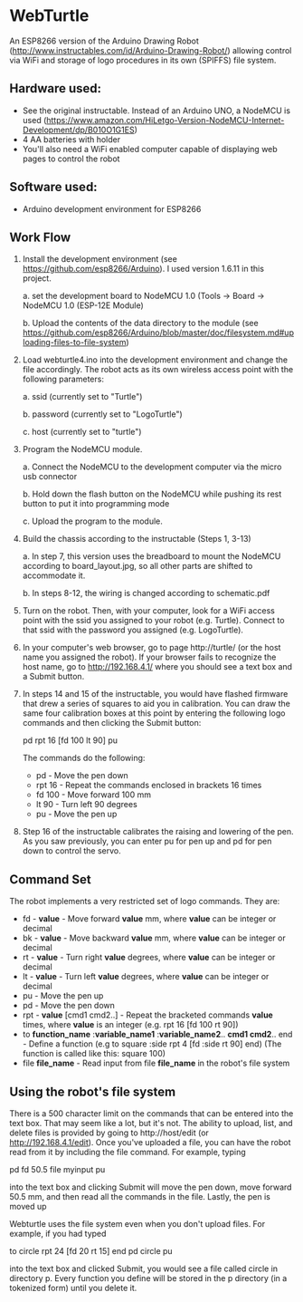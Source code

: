 # WebTurtle

An ESP8266 version of the Arduino Drawing Robot (http://www.instructables.com/id/Arduino-Drawing-Robot/)
allowing control via WiFi and storage of logo procedures in its own (SPIFFS) file system.

## Hardware used:
- See the original instructable. Instead of an Arduino UNO, a NodeMCU is used
  (https://www.amazon.com/HiLetgo-Version-NodeMCU-Internet-Development/dp/B010O1G1ES)
- 4 AA batteries with holder
- You'll also need a WiFi enabled computer capable of displaying web pages to control the robot

## Software used:
- Arduino development environment for ESP8266

## Work Flow

1. Install the development environment (see https://github.com/esp8266/Arduino). I used
   version 1.6.11 in this project.

   a. set the development board to NodeMCU 1.0 (Tools -> Board -> NodeMCU 1.0 (ESP-12E Module)
   
   b. Upload the contents of the data directory to the module
     (see https://github.com/esp8266/Arduino/blob/master/doc/filesystem.md#uploading-files-to-file-system)

2. Load webturtle4.ino into the development environment and change the file accordingly.
   The robot acts as its own wireless access point with the following parameters:
   
   a. ssid (currently set to "Turtle")
   
   b. password (currently set to "LogoTurtle")

   c. host (currently set to "turtle")
   
3. Program the NodeMCU module.
 
   a. Connect the NodeMCU to the development computer via the micro usb connector
   
   b. Hold down the flash button on the NodeMCU while pushing its rest button to put it into
      programming mode
      
   c. Upload the program to the module.
   
4. Build the chassis according to the instructable (Steps 1, 3-13)
 
   a. In step 7, this version uses the breadboard to mount the NodeMCU according to
      board_layout.jpg, so all other parts are shifted to accommodate it.
   
   b. In steps 8-12, the wiring is changed according to schematic.pdf
    
5. Turn on the robot. Then, with your computer, look for a WiFi access point with the ssid
   you assigned to your robot (e.g. Turtle). Connect to that ssid with the password you
   assigned (e.g. LogoTurtle).

6. In your computer's web browser, go to page http://turtle/ (or the host name you assigned the robot).
   If your browser fails to recognize the host name, go to http://192.168.4.1/ where you
   should see a text box and a Submit button.

7. In steps 14 and 15 of the instructable, you would have flashed firmware that drew a series of
   squares to aid you in calibration. You can draw the same four calibration boxes at this
   point by entering the following logo commands and then clicking the Submit button:
   
   pd rpt 16 [fd 100 lt 90] pu
   
   The commands do the following:
   * pd - Move the pen down
   * rpt 16 - Repeat the commands enclosed in brackets 16 times
   * fd 100 - Move forward 100 mm
   * lt 90 - Turn left 90 degrees
   * pu - Move the pen up
   
8. Step 16 of the instructable calibrates the raising and lowering of the pen. As you saw
   previously, you can enter pu for pen up and pd for pen down to control the servo.
   
## Command Set

The robot implements a very restricted set of logo commands. They are:
* fd - __value__ - Move forward __value__ mm, where __value__ can be integer or decimal
* bk - __value__ - Move backward __value__ mm, where __value__ can be integer or decimal
* rt - __value__ - Turn right __value__ degrees, where __value__ can be integer or decimal
* lt - __value__ - Turn left __value__ degrees, where __value__ can be integer or decimal
* pu - Move the pen up
* pd - Move the pen down
* rpt - __value__ [cmd1 cmd2..] - Repeat the bracketed commands __value__ times, where __value__ is an integer
  (e.g. rpt 16 [fd 100 rt 90])
* to __function_name__ :__variable_name1__ :__variable_name2__.. __cmd1 cmd2__.. end - Define a function
  (e.g to square :side rpt 4 [fd :side rt 90] end)
  (The function is called like this: square 100)
* file __file_name__ - Read input from file __file_name__ in the robot's file system
    
## Using the robot's file system

There is a 500 character limit on the commands that can be entered into the text box. That
may seem like a lot, but it's not. The ability to upload, list, and delete files is provided
by going to http://host/edit (or http://192.168.4.1/edit). Once you've uploaded a file, you
can have the robot read from it by including the file command. For example, typing

pd fd 50.5 file myinput pu

into the text box and clicking Submit will move the pen down, move forward 50.5 mm, and then
read all the commands in the file. Lastly, the pen is moved up

Webturtle uses the file system even when you don't upload files. For example, if you had typed

to circle rpt 24 [fd 20 rt 15] end pd circle pu

into the text box and clicked Submit, you would see a file called circle in directory p.
Every function you define will be stored in the p directory (in a tokenized form) until
you delete it.